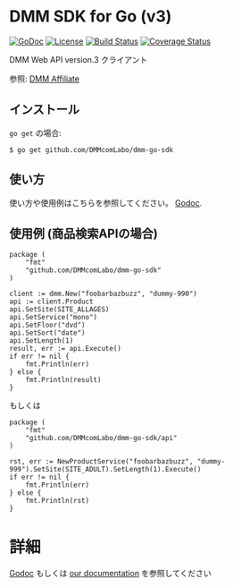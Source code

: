 # DMM SDK for Go (v3)
[![GoDoc](https://img.shields.io/badge/go-reference-blue.svg?style=flat-square)](https://godoc.org/github.com/DMMcomLabo/dmm-go-sdk)
[![License](http://img.shields.io/badge/license-mit-blue.svg?style=flat-square)](https://github.com/DMMcomLabo/dmm-go-sdk/blob/master/LICENSE)
[![Build Status](http://img.shields.io/travis/usk81/base65536.svg?style=flat-square)](https://travis-ci.org/DMMcomLabo/dmm-go-sdk)
[![Coverage Status](https://img.shields.io/coveralls/usk81/base65536.svg?style=flat-square)](https://coveralls.io/github/DMMcomLabo/dmm-go-sdk?branch=master)

DMM Web API version.3 クライアント

参照: [DMM Affiliate](https://affiliate.dmm.com/)

## インストール

`go get` の場合:

```
$ go get github.com/DMMcomLabo/dmm-go-sdk
```

## 使い方

使い方や使用例はこちらを参照してください。 [Godoc](https://godoc.org/github.com/DMMcomLabo/dmm-go-sdk).

## 使用例 (商品検索APIの場合)

```
package (
    "fmt"
    "github.com/DMMcomLabo/dmm-go-sdk"
)

client := dmm.New("foobarbazbuzz", "dummy-990")
api := client.Product
api.SetSite(SITE_ALLAGES)
api.SetService("mono")
api.SetFloor("dvd")
api.SetSort("date")
api.SetLength(1)
result, err := api.Execute()
if err != nil {
    fmt.Println(err)
} else {
    fmt.Println(result)
}
```

もしくは

```
package (
    "fmt"
    "github.com/DMMcomLabo/dmm-go-sdk/api"
)

rst, err := NewProductService("foobarbazbuzz", "dummy-999").SetSite(SITE_ADULT).SetLength(1).Execute()
if err != nil {
    fmt.Println(err)
} else {
    fmt.Println(rst)
}
```

# 詳細

[Godoc](https://godoc.org/github.com/DMMcomLabo/dmm-go-sdk/api) もしくは [our documentation](https://github.com/DMMcomLabo/dmm-go-sdk/blob/master/docs/README.md) を参照してください